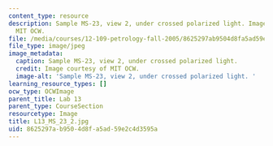 ```yaml
---
content_type: resource
description: Sample MS-23, view 2, under crossed polarized light. Image courtesy of
  MIT OCW.
file: /media/courses/12-109-petrology-fall-2005/8625297ab9504d8fa5ad59e2c4d3595a_L13_MS_23_2.jpg
file_type: image/jpeg
image_metadata:
  caption: Sample MS-23, view 2, under crossed polarized light.
  credit: Image courtesy of MIT OCW.
  image-alt: 'Sample MS-23, view 2, under crossed polarized light. '
learning_resource_types: []
ocw_type: OCWImage
parent_title: Lab 13
parent_type: CourseSection
resourcetype: Image
title: L13_MS_23_2.jpg
uid: 8625297a-b950-4d8f-a5ad-59e2c4d3595a
---
```

